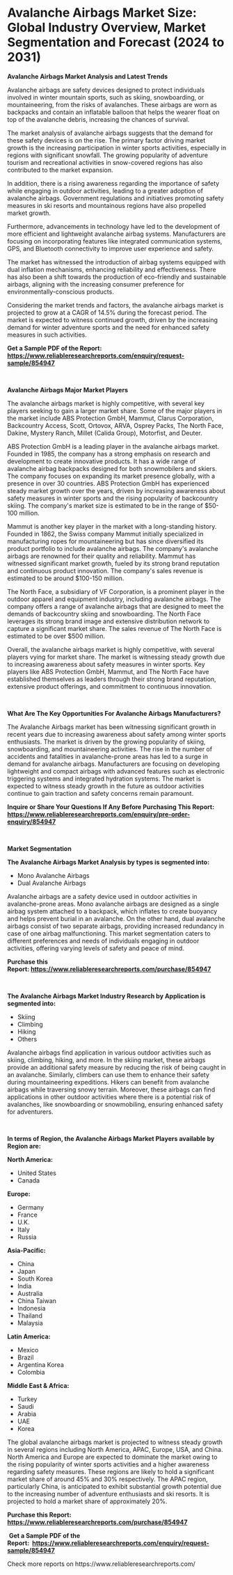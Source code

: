 <p><h1>Avalanche Airbags Market Size: Global Industry Overview, Market Segmentation and Forecast (2024 to 2031)</h1></p><p><strong>Avalanche Airbags Market Analysis and Latest Trends</strong></p>
<p><p>Avalanche airbags are safety devices designed to protect individuals involved in winter mountain sports, such as skiing, snowboarding, or mountaineering, from the risks of avalanches. These airbags are worn as backpacks and contain an inflatable balloon that helps the wearer float on top of the avalanche debris, increasing the chances of survival.</p><p>The market analysis of avalanche airbags suggests that the demand for these safety devices is on the rise. The primary factor driving market growth is the increasing participation in winter sports activities, especially in regions with significant snowfall. The growing popularity of adventure tourism and recreational activities in snow-covered regions has also contributed to the market expansion.</p><p>In addition, there is a rising awareness regarding the importance of safety while engaging in outdoor activities, leading to a greater adoption of avalanche airbags. Government regulations and initiatives promoting safety measures in ski resorts and mountainous regions have also propelled market growth.</p><p>Furthermore, advancements in technology have led to the development of more efficient and lightweight avalanche airbag systems. Manufacturers are focusing on incorporating features like integrated communication systems, GPS, and Bluetooth connectivity to improve user experience and safety.</p><p>The market has witnessed the introduction of airbag systems equipped with dual inflation mechanisms, enhancing reliability and effectiveness. There has also been a shift towards the production of eco-friendly and sustainable airbags, aligning with the increasing consumer preference for environmentally-conscious products.</p><p>Considering the market trends and factors, the avalanche airbags market is projected to grow at a CAGR of 14.5% during the forecast period. The market is expected to witness continued growth, driven by the increasing demand for winter adventure sports and the need for enhanced safety measures in such activities.</p></p>
<p><strong>Get a Sample PDF of the Report:&nbsp; <a href="https://www.reliableresearchreports.com/enquiry/request-sample/854947">https://www.reliableresearchreports.com/enquiry/request-sample/854947</a></strong></p>
<p>&nbsp;</p>
<p><strong>Avalanche Airbags Major Market Players</strong></p>
<p><p>The avalanche airbags market is highly competitive, with several key players seeking to gain a larger market share. Some of the major players in the market include ABS Protection GmbH, Mammut, Clarus Corporation, Backcountry Access, Scott, Ortovox, ARVA, Osprey Packs, The North Face, Dakine, Mystery Ranch, Millet (Calida Group), Motorfist, and Deuter.</p><p>ABS Protection GmbH is a leading player in the avalanche airbags market. Founded in 1985, the company has a strong emphasis on research and development to create innovative products. It has a wide range of avalanche airbag backpacks designed for both snowmobilers and skiers. The company focuses on expanding its market presence globally, with a presence in over 30 countries. ABS Protection GmbH has experienced steady market growth over the years, driven by increasing awareness about safety measures in winter sports and the rising popularity of backcountry skiing. The company's market size is estimated to be in the range of $50-100 million.</p><p>Mammut is another key player in the market with a long-standing history. Founded in 1862, the Swiss company Mammut initially specialized in manufacturing ropes for mountaineering but has since diversified its product portfolio to include avalanche airbags. The company's avalanche airbags are renowned for their quality and reliability. Mammut has witnessed significant market growth, fueled by its strong brand reputation and continuous product innovation. The company's sales revenue is estimated to be around $100-150 million.</p><p>The North Face, a subsidiary of VF Corporation, is a prominent player in the outdoor apparel and equipment industry, including avalanche airbags. The company offers a range of avalanche airbags that are designed to meet the demands of backcountry skiing and snowboarding. The North Face leverages its strong brand image and extensive distribution network to capture a significant market share. The sales revenue of The North Face is estimated to be over $500 million.</p><p>Overall, the avalanche airbags market is highly competitive, with several players vying for market share. The market is witnessing steady growth due to increasing awareness about safety measures in winter sports. Key players like ABS Protection GmbH, Mammut, and The North Face have established themselves as leaders through their strong brand reputation, extensive product offerings, and commitment to continuous innovation.</p></p>
<p>&nbsp;</p>
<p><strong>What Are The Key Opportunities For Avalanche Airbags Manufacturers?</strong></p>
<p><p>The Avalanche Airbags market has been witnessing significant growth in recent years due to increasing awareness about safety among winter sports enthusiasts. The market is driven by the growing popularity of skiing, snowboarding, and mountaineering activities. The rise in the number of accidents and fatalities in avalanche-prone areas has led to a surge in demand for avalanche airbags. Manufacturers are focusing on developing lightweight and compact airbags with advanced features such as electronic triggering systems and integrated hydration systems. The market is expected to witness steady growth in the future as outdoor activities continue to gain traction and safety concerns remain paramount.</p></p>
<p><strong>Inquire or Share Your Questions If Any Before Purchasing This Report: <a href="https://www.reliableresearchreports.com/enquiry/pre-order-enquiry/854947">https://www.reliableresearchreports.com/enquiry/pre-order-enquiry/854947</a></strong></p>
<p>&nbsp;</p>
<p><strong>Market Segmentation</strong></p>
<p><strong>The Avalanche Airbags Market Analysis by types is segmented into:</strong></p>
<p><ul><li>Mono Avalanche Airbags</li><li>Dual Avalanche Airbags</li></ul></p>
<p><p>Avalanche airbags are a safety device used in outdoor activities in avalanche-prone areas. Mono avalanche airbags are designed as a single airbag system attached to a backpack, which inflates to create buoyancy and helps prevent burial in an avalanche. On the other hand, dual avalanche airbags consist of two separate airbags, providing increased redundancy in case of one airbag malfunctioning. This market segmentation caters to different preferences and needs of individuals engaging in outdoor activities, offering varying levels of safety and peace of mind.</p></p>
<p><strong>Purchase this Report:&nbsp;<a href="https://www.reliableresearchreports.com/purchase/854947">https://www.reliableresearchreports.com/purchase/854947</a></strong></p>
<p>&nbsp;</p>
<p><strong>The Avalanche Airbags Market Industry Research by Application is segmented into:</strong></p>
<p><ul><li>Skiing</li><li>Climbing</li><li>Hiking</li><li>Others</li></ul></p>
<p><p>Avalanche airbags find application in various outdoor activities such as skiing, climbing, hiking, and more. In the skiing market, these airbags provide an additional safety measure by reducing the risk of being caught in an avalanche. Similarly, climbers can use them to enhance their safety during mountaineering expeditions. Hikers can benefit from avalanche airbags while traversing snowy terrain. Moreover, these airbags can find applications in other outdoor activities where there is a potential risk of avalanches, like snowboarding or snowmobiling, ensuring enhanced safety for adventurers.</p></p>
<p>&nbsp;</p>
<p><strong>In terms of Region, the Avalanche Airbags Market Players available by Region are:</strong></p>
<p>
    <p> <strong> North America: </strong>
        <ul>
            <li>United States</li>
            <li>Canada</li>
        </ul>
        </p> 
    <p> <strong> Europe: </strong>
        <ul>
            <li>Germany</li>
            <li>France</li>
            <li>U.K.</li>
            <li>Italy</li>
            <li>Russia</li>
        </ul>
        </p> 
    <p> <strong> Asia-Pacific: </strong>
        <ul>
            <li>China</li>
            <li>Japan</li>
            <li>South Korea</li>
            <li>India</li>
            <li>Australia</li>
            <li>China Taiwan</li>
            <li>Indonesia</li>
            <li>Thailand</li>
            <li>Malaysia</li>
        </ul>
        </p> 
    <p> <strong> Latin America: </strong>
        <ul>
            <li>Mexico</li>
            <li>Brazil</li>
            <li>Argentina Korea</li>
            <li>Colombia</li>
        </ul>
        </p> 
    <p> <strong> Middle East & Africa: </strong>
        <ul>
            <li>Turkey</li>
            <li>Saudi</li>
            <li>Arabia</li>
            <li>UAE</li>
            <li>Korea</li>
        </ul>
    </p>
    </p>
<p><p>The global avalanche airbags market is projected to witness steady growth in several regions including North America, APAC, Europe, USA, and China. North America and Europe are expected to dominate the market owing to the rising popularity of winter sports activities and a higher awareness regarding safety measures. These regions are likely to hold a significant market share of around 45% and 30% respectively. The APAC region, particularly China, is anticipated to exhibit substantial growth potential due to the increasing number of adventure enthusiasts and ski resorts. It is projected to hold a market share of approximately 20%.</p></p>
<p><strong>Purchase this Report: <a href="https://www.reliableresearchreports.com/purchase/854947">https://www.reliableresearchreports.com/purchase/854947</a></strong></p>
<p>&nbsp;<strong>Get a Sample PDF of the Report:&nbsp;&nbsp;<a href="https://www.reliableresearchreports.com/enquiry/request-sample/854947">https://www.reliableresearchreports.com/enquiry/request-sample/854947</a></strong></p>
<p><strong></strong></p>
<p>Check more reports on https://www.reliableresearchreports.com/</p>